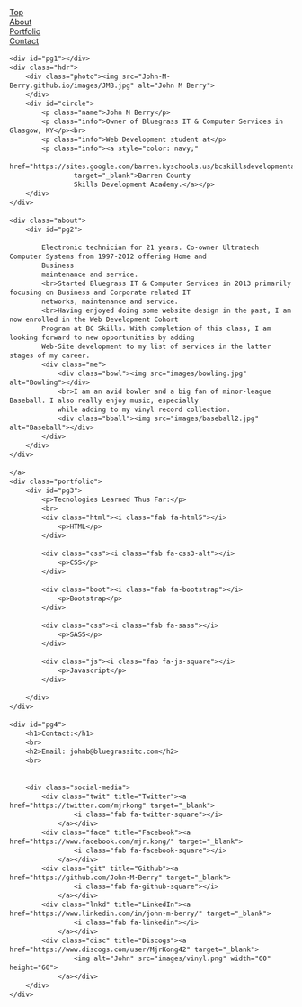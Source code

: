 <!DOCTYPE html>
<html lang="en">

<head>
    <meta charset="UTF-8">
    <meta name="viewport" content="width=device-width, initial-scale=1.0">
    <link href="https://cdn.jsdelivr.net/npm/bootstrap@5.0.0-beta2/dist/css/bootstrap.min.css" rel="stylesheet"
        integrity="sha384-BmbxuPwQa2lc/FVzBcNJ7UAyJxM6wuqIj61tLrc4wSX0szH/Ev+nYRRuWlolflfl" crossorigin="anonymous">
    <link rel="preconnect" href="https://fonts.gstatic.com">
    <link href="https://fonts.googleapis.com/css2?family=Ubuntu&display=swap" rel="stylesheet">
    <link rel="stylesheet" href="https://www.w3schools.com/w3css/4/w3.css">
    <link rel="stylesheet" href="https://use.fontawesome.com/releases/v5.15.2/css/all.css"
    integrity="sha384-vSIIfh2YWi9wW0r9iZe7RJPrKwp6bG+s9QZMoITbCckVJqGCCRhc+ccxNcdpHuYu" crossorigin="anonymous">
    <link rel="stylesheet" href="fontAwesome.css">
    <link rel="stylesheet" href="main.css">
    <title>John Portfolio</title>
</head>

<body>
    <div class="container">
        <div class="menu"><a href="#pg1" class="btn btn-info btn-lg">Top</a></div>
        <div class="menu"><a href="#pg2" class="btn btn-info btn-lg">About</a></div>
        <div class="menu"><a href="#pg3" class="btn btn-info btn-lg">Portfolio</a></div>
        <div class="menu red"><a href="#pg4" class="btn btn-info btn-lg">Contact</a></div>
    </div>

    <div id="pg1"></div>
    <div class="hdr">
        <div class="photo"><img src="John-M-Berry.github.io/images/JMB.jpg" alt="John M Berry">
        </div>
        <div id="circle">
            <p class="name">John M Berry</p>
            <p class="info">Owner of Bluegrass IT & Computer Services in Glasgow, KY</p><br>
            <p class="info">Web Development student at</p>
            <p class="info"><a style="color: navy;"
                    href="https://sites.google.com/barren.kyschools.us/bcskillsdevelopmentacademy"
                    target="_blank">Barren County
                    Skills Development Academy.</a></p>
        </div>
    </div>

    <div class="about">
        <div id="pg2">

            Electronic technician for 21 years. Co-owner Ultratech Computer Systems from 1997-2012 offering Home and
            Business
            maintenance and service.
            <br>Started Bluegrass IT & Computer Services in 2013 primarily focusing on Business and Corporate related IT
            networks, maintenance and service.
            <br>Having enjoyed doing some website design in the past, I am now enrolled in the Web Development Cohort
            Program at BC Skills. With completion of this class, I am looking forward to new opportunities by adding
            Web-Site development to my list of services in the latter stages of my career.
            <div class="me">
                <div class="bowl"><img src="images/bowling.jpg" alt="Bowling"></div>
                <br>I am an avid bowler and a big fan of minor-league Baseball. I also really enjoy music, especially
                while adding to my vinyl record collection.
                <div class="bball"><img src="images/baseball2.jpg" alt="Baseball"></div>
            </div>
        </div>
    </div>

    </a>
    <div class="portfolio">
        <div id="pg3">
            <p>Tecnologies Learned Thus Far:</p>
            <br>
            <div class="html"><i class="fab fa-html5"></i>
                <p>HTML</p>
            </div>

            <div class="css"><i class="fab fa-css3-alt"></i>
                <p>CSS</p>
            </div>

            <div class="boot"><i class="fab fa-bootstrap"></i>
                <p>Bootstrap</p>
            </div>

            <div class="css"><i class="fab fa-sass"></i>
                <p>SASS</p>
            </div>

            <div class="js"><i class="fab fa-js-square"></i>
                <p>Javascript</p>
            </div>

        </div>
    </div>

    <div id="pg4">
        <h1>Contact:</h1>
        <br>
        <h2>Email: johnb@bluegrassitc.com</h2>
        <br>


        <div class="social-media">
            <div class="twit" title="Twitter"><a href="https://twitter.com/mjrkong" target="_blank">
                    <i class="fab fa-twitter-square"></i>
                </a></div>
            <div class="face" title="Facebook"><a href="https://www.facebook.com/mjr.kong/" target="_blank">
                    <i class="fab fa-facebook-square"></i>
                </a></div>
            <div class="git" title="Github"><a href="https://github.com/John-M-Berry" target="_blank">
                    <i class="fab fa-github-square"></i>
                </a></div>
            <div class="lnkd" title="LinkedIn"><a href="https://www.linkedin.com/in/john-m-berry/" target="_blank">
                    <i class="fab fa-linkedin"></i>
                </a></div>
            <div class="disc" title="Discogs"><a href="https://www.discogs.com/user/MjrKong42" target="_blank">
                    <img alt="John" src="images/vinyl.png" width="60" height="60">
                </a></div>
        </div>
    </div>

</body>

</html>